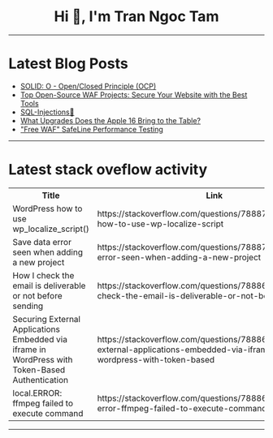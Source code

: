 <h1 align="center">Hi 👋, I'm Tran Ngoc Tam</h1>

---

# Latest Blog Posts 
<!-- BLOG-POST-LIST:START -->
- [SOLID: O - Open/Closed Principle &lpar;OCP&rpar;](https://dev.to/paulocappa/solid-o-openclosed-principle-ocp-gc8)
- [Top Open-Source WAF Projects: Secure Your Website with the Best Tools](https://dev.to/motorbuy6/top-open-source-waf-projects-secure-your-website-with-the-best-tools-1e4o)
- [SQL-Injections💉](https://dev.to/mohanavamsi0614/sql-injections-4b5k)
- [What Upgrades Does the Apple 16 Bring to the Table?](https://dev.to/tamaraortiz/what-upgrades-does-the-apple-16-bring-to-the-table-1j85)
- [&quot;Free WAF&quot; SafeLine Performance Testing](https://dev.to/butterflyi8/free-waf-safeline-performance-testing-4o9p)
<!-- BLOG-POST-LIST:END -->

---

# Latest stack oveflow activity
<table>
  <tr><th>Title</th><th>Link</th></tr>
  <!-- STACKOVERFLOW:START --><tr><td>WordPress how to use wp_localize_script&lpar;&rpar;</td><td>https://stackoverflow.com/questions/78887079/wordpress-how-to-use-wp-localize-script</td></tr><tr><td>Save data error seen when adding a new project</td><td>https://stackoverflow.com/questions/78887072/save-data-error-seen-when-adding-a-new-project</td></tr><tr><td>How I check the email is deliverable or not before sending</td><td>https://stackoverflow.com/questions/78886934/how-i-check-the-email-is-deliverable-or-not-before-sending</td></tr><tr><td>Securing External Applications Embedded via iframe in WordPress with Token-Based Authentication</td><td>https://stackoverflow.com/questions/78886904/securing-external-applications-embedded-via-iframe-in-wordpress-with-token-based</td></tr><tr><td>local.ERROR: ffmpeg failed to execute command</td><td>https://stackoverflow.com/questions/78886877/local-error-ffmpeg-failed-to-execute-command</td></tr><!-- STACKOVERFLOW:END -->
</table>

---


